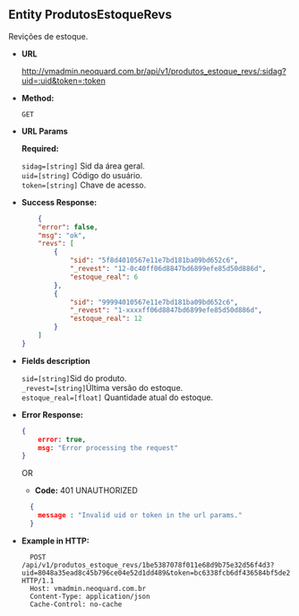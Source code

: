 **Entity ProdutosEstoqueRevs**
----
  Revições de estoque.

* **URL**

  http://vmadmin.neoquard.com.br/api/v1/produtos_estoque_revs/:sidag?uid=:uid&token=:token

* **Method:**

  `GET`
  
*  **URL Params**

   **Required:**
   
   `sidag=[string]` Sid da área geral. <br />
   `uid=[string]` Código do usuário. <br />
   `token=[string]` Chave de acesso.


* **Success Response:**
 
    ```json
        {
        "error": false,
        "msg": "ok",
        "revs": [
            {
                "sid": "5f8d4010567e11e7bd181ba09bd652c6",
                "_revest": "12-0c40ff06d8847bd6899efe85d50d886d",
                "estoque_real": 6
            },
            {
                "sid": "99994010567e11e7bd181ba09bd652c6",
                "_revest": "1-xxxxff06d8847bd6899efe85d50d886d",
                "estoque_real": 12
            }
        ]
    }
    ```

    
* **Fields description**

    `sid=[string]`Sid do produto.<br/>
    `_revest=[string]`Última versão do estoque.<br/>
    `estoque_real=[float]` Quantidade atual do estoque.<br/>

 

* **Error Response:**

    ```json
    { 
        error: true, 
        msg: "Error processing the request"
    } 
    ```

  OR

  * **Code:** 401 UNAUTHORIZED <br />
   ```json
     { 
       message : "Invalid uid or token in the url params." 
     } 
    ```
* **Example in HTTP:**

  ```HTTP
    POST /api/v1/produtos_estoque_revs/1be5387078f011e68d9b75e32d56f4d3?uid=8048a35ead8c45b796ce04e52d1dd489&token=bc6338fcb6df436584bf5de2f11a98ae HTTP/1.1
    Host: vmadmin.neoquard.com.br
    Content-Type: application/json
    Cache-Control: no-cache

    ```
